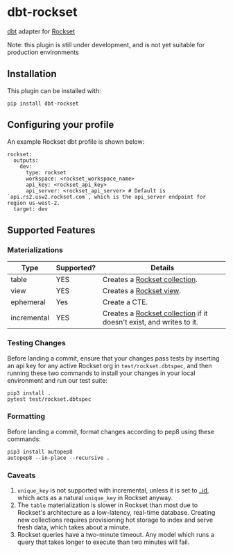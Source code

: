 # dbt-rockset
[dbt](https://www.getdbt.com/) adapter for [Rockset](https://rockset.com/)

Note: this plugin is still under development, and is not yet suitable for production environments

## Installation
This plugin can be installed with:
```
pip install dbt-rockset
```

## Configuring your profile
An example Rockset dbt profile is shown below:

```
rockset:
  outputs:
    dev:
      type: rockset
      workspace: <rockset_workspace_name>
      api_key: <rockset_api_key>
      api_server: <rockset_api_server> # Default is `api.rs2.usw2.rockset.com`, which is the api_server endpoint for region us-west-2.
  target: dev
```

## Supported Features

### Materializations

Type | Supported? | Details
-----|------------|----------------
table | YES | Creates a [Rockset collection](https://docs.rockset.com/collections/).
view | YES | Creates a [Rockset view](https://rockset.com/docs/views/#gatsby-focus-wrapper).
ephemeral | Yes | Create a CTE.
incremental | YES | Creates a [Rockset collection](https://docs.rockset.com/collections/) if it doesn't exist, and writes to it.

### Testing Changes

Before landing a commit, ensure that your changes pass tests by inserting an api key for any active Rockset org in `test/rockset.dbtspec`, and then running these two commands to install your changes in your local environment and run our test suite:
```
pip3 install .
pytest test/rockset.dbtspec
```

### Formatting

Before landing a commit, format changes according to pep8 using these commands:
```
pip3 install autopep8
autopep8 --in-place --recursive .
```

### Caveats
1. `unique_key` is not supported with incremental, unless it is set to [_id](https://rockset.com/docs/special-fields/#the-_id-field), which acts as a natural `unique_key` in Rockset anyway.
2. The `table` materialization is slower in Rockset than most due to Rockset's architecture as a low-latency, real-time database. Creating new collections requires provisioning hot storage to index and serve fresh data, which takes about a minute.
3. Rockset queries have a two-minute timeout. Any model which runs a query that takes longer to execute than two minutes will fail.

